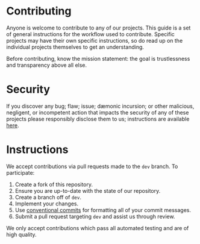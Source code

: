 # Contributing

Anyone is welcome to contribute to any of our projects. This guide is a set of general instructions for the workflow used to contribute. Specific projects may have their own specific instructions, so do read up on the individual projects themselves to get an understanding.

Before contributing, know the mission statement: the goal is trustlessness and transparency above all else.

# Security

If you discover any bug; flaw; issue; dæmonic incursion; or other malicious, negligent, or incompetent action that impacts the security of any of these projects please responsibly disclose them to us; instructions are available [here](./SECURITY.md).

# Instructions

We accept contributions via pull requests made to the `dev` branch. To participate:
1. Create a fork of this repository.
2. Ensure you are up-to-date with the state of our repository.
3. Create a branch off of `dev`.
4. Implement your changes.
5. Use [conventional commits](https://www.conventionalcommits.org/en/v1.0.0/) for formatting all of your commit messages.
6. Submit a pull request targeting `dev` and assist us through review.

We only accept contributions which pass all automated testing and are of high quality.

